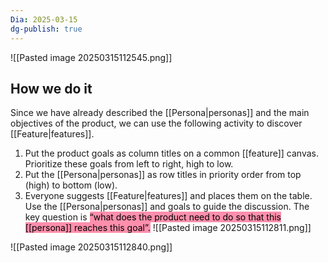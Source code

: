 ```yaml
---
Dia: 2025-03-15
dg-publish: true
---
```

![[Pasted image 20250315112545.png]]

## How we do it

Since we have already described the [[Persona|personas]] and the main objectives of the product, we can use the following activity to discover [[Feature|features]].

1. Put the product goals as column titles on a common [[feature]] canvas. Prioritize these goals from left to right, high to low.
2. Put the [[Persona|personas]] as row titles in priority order from top (high) to bottom (low).
3. Everyone suggests [[Feature|features]] and places them on the table. Use the [[Persona|personas]] and goals to guide the discussion. The key question is <mark style="background: #FF5582A6;">“what does the product need to do so that this [[persona]] reaches this goal”.</mark>
![[Pasted image 20250315112811.png]]

![[Pasted image 20250315112840.png]]